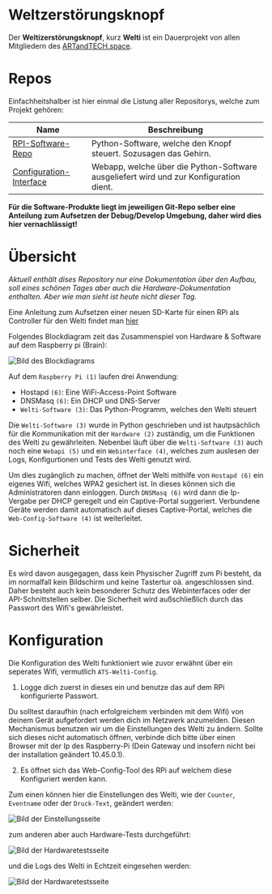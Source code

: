 # Weltzerstörungsknopf
Der **Weltizerstörungsknopf**, kurz **Welti** ist ein Dauerprojekt von allen Mitgliedern des [ARTandTECH.space](artandtech.space).

# Repos
Einfachheitshalber ist hier einmal die Listung aller Repositorys, welche zum Projekt gehören:

|Name|Beschreibung|
|----|----------|
|[RPI-Software-Repo](https://github.com/artandtechspace/Weltzerstoerungsknopf-Software)|Python-Software, welche den Knopf steuert. Sozusagen das Gehirn.|
|[Configuration-Interface](https://github.com/artandtechspace/Weltzerstoerungsknopf-Configinterface)|Webapp, welche über die Python-Software ausgeliefert wird und zur Konfiguration dient.|

**Für die Software-Produkte liegt im jeweiligen Git-Repo selber eine Anteilung zum Aufsetzen der Debug/Develop Umgebung, daher wird dies hier vernachlässigt!**

# Übersicht
*Aktuell enthält dises Repository nur eine Dokumentation über den Aufbau, soll eines schönen Tages aber auch die Hardware-Dokumentation enthalten. Aber wie man sieht ist heute nicht dieser Tag.*

Eine Anleitung zum Aufsetzen einer neuen SD-Karte für einen RPi als Controller für den Welti findet man [hier](https://github.com/artandtechspace/Weltzerstoerungsknopf-Documentation/blob/main/Setup.md)

Folgendes Blockdiagram zeit das Zusammenspiel von Hardware & Software auf dem Raspberry pi (Brain):

![Bild des Blockdiagrams](media/blockdiagram.png)

Auf dem `Raspberry Pi (1)` laufen drei Anwendung:
- Hostapd `(6)`: Eine WiFi-Access-Point Software
- DNSMasq `(6)`: Ein DHCP und DNS-Server
- `Welti-Software (3)`: Das Python-Programm, welches den Welti steuert

Die `Welti-Software (3)` wurde in Python geschrieben und ist hautpsächlich für die Kommunikation mit der `Hardware (2)` zuständig, um die Funktionen des Welti zu gewährleiten.
Nebenbei läuft über die `Welti-Software (3)` auch noch eine `Webapi (5)` und ein `Webinterface (4)`, welches zum auslesen der Logs, Konfigurtionen und Tests des Welti genutzt wird.

Um dies zugänglich zu machen, öffnet der Welti mithilfe von `Hostapd (6)` ein eigenes Wifi, welches WPA2 gesichert ist. In dieses können sich die Administratoren dann einloggen. Durch `DNSMasq (6)` wird dann die Ip-Vergabe per DHCP geregelt und ein Captive-Portal suggeriert. Verbundene Geräte werden damit automatisch auf dieses Captive-Portal, welches die `Web-Config-Software (4)` ist weiterleitet.

# Sicherheit
Es wird davon ausgegagen, dass kein Physischer Zugriff zum Pi besteht, da im normalfall kein Bildschirm und keine Tastertur oä. angeschlossen sind. Daher besteht auch kein besonderer Schutz des Webinterfaces oder der API-Schnittstellen selber.
Die Sicherheit wird außschließlich durch das Passwort des Wifi's gewährleistet.

# Konfiguration
Die Konfiguration des Welti funktioniert wie zuvor erwähnt über ein seperates Wifi, vermutlich `ATS-Welti-Config`.
1. Logge dich zuerst in dieses ein und benutze das auf dem RPi konfigurierte Passwort.

Du solltest daraufhin (nach erfolgreichem verbinden mit dem Wifi) von deinem Gerät aufgefordert werden dich im Netzwerk anzumelden. Diesen Mechanismus benutzen wir um die Einstellungen des Welti zu ändern.
Sollte sich dieses nicht automatisch öffnen, verbinde dich bitte über einen Browser mit der Ip des Raspberry-Pi (Dein Gateway und insofern nicht bei der installation geändert 10.45.0.1).

2. Es öffnet sich das Web-Config-Tool des RPi auf welchem diese Konfiguriert werden kann.

Zum einen können hier die Einstellungen des Welti, wie der `Counter`, `Eventname` oder der `Druck-Text`, geändert werden:

![Bild der Einstellungsseite](media/webui_settings.png)

zum anderen aber auch Hardware-Tests durchgeführt:

![Bild der Hardwaretestsseite](media/webui_tests.png)

und die Logs des Welti in Echtzeit eingesehen werden:

![Bild der Hardwaretestsseite](media/webui_logs.png)
